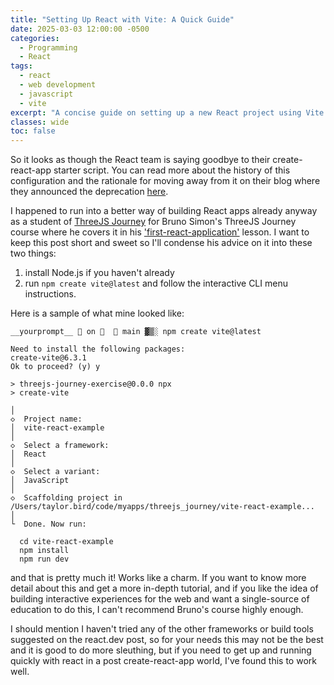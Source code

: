 ```yaml
---
title: "Setting Up React with Vite: A Quick Guide"
date: 2025-03-03 12:00:00 -0500
categories:
  - Programming
  - React
tags:
  - react
  - web development
  - javascript
  - vite 
excerpt: "A concise guide on setting up a new React project using Vite as create-react-app sunsets, including step-by-step CLI instructions."
classes: wide
toc: false
---
```


So it looks as though the React team is saying goodbye to their create-react-app starter script. You can read more about the history of this configuration and the rationale for moving away from it on their blog where they announced the deprecation [here](https://react.dev/blog/2025/02/14/sunsetting-create-react-app).

I happened to run into a better way of building React apps already anyway as a student of [ThreeJS Journey](https://threejs-journey.com) for Bruno Simon's ThreeJS Journey course where he covers it in his ['first-react-application'](https://threejs-journey.com/lessons/first-react-application) lesson. I want to keep this post short and sweet so I'll condense his advice on it into these two things: 

1. install Node.js if you haven't already
2. run `npm create vite@latest` and follow the interactive CLI menu instructions.

Here is a sample of what mine looked like: 

```shell
__yourprompt__  on    main ▓▒░ npm create vite@latest

Need to install the following packages:
create-vite@6.3.1
Ok to proceed? (y) y

> threejs-journey-exercise@0.0.0 npx
> create-vite

│
◇  Project name:
│  vite-react-example
│
◇  Select a framework:
│  React
│
◇  Select a variant:
│  JavaScript
│
◇  Scaffolding project in /Users/taylor.bird/code/myapps/threejs_journey/vite-react-example...
│
└  Done. Now run:

  cd vite-react-example
  npm install
  npm run dev
```

and that is pretty much it! Works like a charm. If you want to know more detail about this and get a more in-depth tutorial, and if you like the idea of building interactive experiences for the web and want a single-source of education to do this, I can't recommend Bruno's course highly enough. 

I should mention I haven't tried any of the other frameworks or build tools suggested on the react.dev post, so for your needs this may not be the best and it is good to do more sleuthing, but if you need to get up and running quickly with react in a post create-react-app world, I've found this to work well.